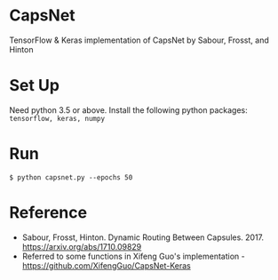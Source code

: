 # CapsNet
TensorFlow & Keras implementation of CapsNet by Sabour, Frosst, and Hinton

# Set Up
Need python 3.5 or above. Install the following python packages: `tensorflow, keras, numpy`

# Run
`$ python capsnet.py --epochs 50`

# Reference
* Sabour, Frosst, Hinton. Dynamic Routing Between Capsules. 2017. https://arxiv.org/abs/1710.09829
* Referred to some functions in Xifeng Guo's implementation - https://github.com/XifengGuo/CapsNet-Keras
